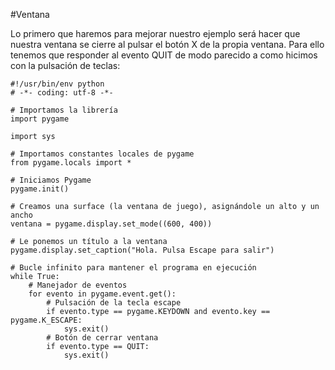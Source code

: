 #Ventana



Lo primero que haremos para mejorar nuestro ejemplo será hacer que nuestra ventana se cierre al pulsar el botón X de la propia ventana. Para ello tenemos que responder al evento QUIT de modo parecido a como hicimos con la pulsación de teclas:

``` {.python .numberLines}
#!/usr/bin/env python
# -*- coding: utf-8 -*-

# Importamos la librería
import pygame

import sys

# Importamos constantes locales de pygame
from pygame.locals import *

# Iniciamos Pygame
pygame.init()

# Creamos una surface (la ventana de juego), asignándole un alto y un ancho
ventana = pygame.display.set_mode((600, 400))

# Le ponemos un título a la ventana
pygame.display.set_caption("Hola. Pulsa Escape para salir")

# Bucle infinito para mantener el programa en ejecución
while True:
    # Manejador de eventos
    for evento in pygame.event.get():
        # Pulsación de la tecla escape
        if evento.type == pygame.KEYDOWN and evento.key == pygame.K_ESCAPE:
            sys.exit()
        # Botón de cerrar ventana
        if evento.type == QUIT:
            sys.exit()
```



